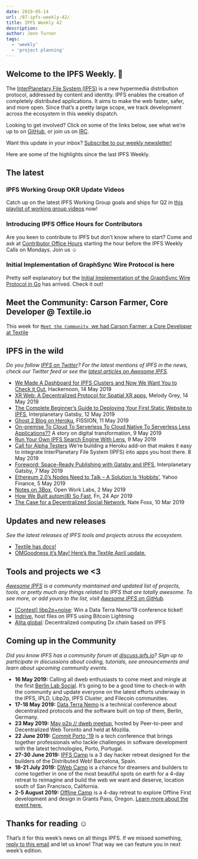 ```yaml
---
date: 2019-05-14
url: /87-ipfs-weekly-42/
title: IPFS Weekly 42
description:
author: Jenn Turner
tags:
  - 'weekly'
  - 'project planning'
---
```


## Welcome to the IPFS Weekly. 👋

The [InterPlanetary File System (IPFS)](https://ipfs.io/) is a new hypermedia distribution protocol, addressed by content and identity. IPFS enables the creation of completely distributed applications. It aims to make the web faster, safer, and more open. Since that’s a pretty large scope, we track development across the ecosystem in this weekly dispatch.

Looking to get involved? Click on some of the links below, see what we’re up to on [GitHub](https://github.com/ipfs), or join us on [IRC](https://riot.im/app/#/room/#ipfs:matrix.org).

Want this update in your inbox? [Subscribe to our weekly newsletter!](http://eepurl.com/gL2Pi5)

Here are some of the highlights since the last IPFS Weekly.

## The latest

### IPFS Working Group OKR Update Videos

Catch up on the latest IPFS Working Group goals and ships for Q2 in [this playlist of working group videos](https://www.youtube.com/playlist?list=PLuhRWgmPaHtRUYCD_RyUw2ldU4lyoSXR1) now!

### Introducing IPFS Office Hours for Contributors

Are you keen to contribute to IPFS but don’t know where to start? Come and ask at [Contributor Office Hours](https://github.com/ipfs/community/issues/412) starting the hour before the IPFS Weekly Calls on Mondays. Join us ☺️

### Initial Implementation of GraphSync Wire Protocol is here

Pretty self explanatory but the [Initial Implementation of the GraphSync Wire Protocol in Go](https://github.com/ipfs/go-graphsync) has arrived. Check it out!

## Meet the Community: Carson Farmer, Core Developer @ Textile.io

This week for [`Meet the Community`, we had Carson Farmer, a Core Developer at Textile](https://blog.ipfs.io/meet-the-community-carson-farmer/)

## IPFS in the wild

_Do you follow [IPFS on Twitter](https://twitter.com/IPFSbot)? For the latest mentions of IPFS in the news, check our Twitter feed or see the [latest articles on Awesome IPFS](https://awesome.ipfs.io/articles/)._

- [We Made A Dashboard for IPFS Clusters and Now We Want You to Check it Out](https://hackernoon.com/we-made-a-dashboard-for-ipfs-clusters-and-now-we-want-you-to-check-it-out-a87234629908), Hackernoon, 14 May 2019
- [XR Web: A Decentralized Protocol for Spatial XR apps](https://medium.com/@melodygrey/xr-web-a-decentralized-protocol-for-spatial-xr-apps-d1538bfd80a7), Melody Grey, 14 May 2019
- [The Complete Beginner’s Guide to Deploying Your First Static Website to IPFS](https://medium.com/interplanetary-gatsby/the-complete-beginners-guide-to-deploying-your-first-static-website-to-ipfs-103b27e8822e), Interplanetary Gatsby, 12 May 2019
- [Ghost 2 Blog on Heroku](https://blog.fission.codes/ghost2-blog-on-heroku/), FISSION, 11 May 2019
- [On-premise To Cloud To Serverless To Cloud Native To Serverless Less Applications??](https://medium.com/techietalks/on-premise-to-cloud-to-serverless-to-cloud-native-to-serverless-less-applications-7b80bf3e83d1) A story on digital transformation, 9 May 2019
- [Run Your Own IPFS Search Engine With Lens](https://medium.com/@rtradetech/run-your-own-ipfs-search-engine-with-lens-c262fd9e5cc), 9 May 2019
- [Call for Alpha Testers](https://blog.fission.codes/call-for-alpha-testers-heroku-ipfs-add-on/) We’re building a Heroku add-on that makes it easy to integrate InterPlanetary File System (IPFS) into apps you host there. 8 May 2019
- [Foreword: Space-Ready Publishing with Gatsby and IPFS](https://medium.com/interplanetary-gatsby/foreword-space-ready-publishing-with-gatsby-and-ipfs-6afdcfec87f8), Interplanetary Gatsby, 7 May 2019
- [Ethereum 2.0’s Nodes Need to Talk – A Solution Is ‘Hobbits’](https://finance.yahoo.com/news/ethereum-2-0-nodes-talk-123055815.html), Yahoo Finance, 5 May 2019
- [Notes on 3Box](https://medium.com/open-work-labs/notes-on-3box-eba7cda4634b), Open Work Labs, 2 May 2019
- [How We Built autom(8) So Fast](https://medium.com/fnproject/how-we-built-autom-8-so-fast-c4220b1160c2), Fn, 24 Apr 2019
- [The Case for a Decentralized Social Network](https://medium.com/@npfoss/the-case-for-a-decentralized-social-network-2683b727abf5), Nate Foss, 10 Mar 2019

## Updates and new releases

_See the latest releases of IPFS tools and projects across the ecosystem._

- [Textile has docs!](https://docs.textile.io/)
- [OMGoodness it’s May! Here’s the Textile April update.](https://medium.com/textileio/omgoodness-its-may-here-s-the-textile-april-update-98f77b3b4f32)

## Tools and projects we <3

_[Awesome IPFS](https://awesome.ipfs.io/) is a community maintained and updated list of projects, tools, or pretty much any things related to IPFS that are totally awesome. To see more, or add yours to the list, visit [Awesome IPFS on GitHub](https://github.com/ipfs/awesome-ipfs)._

- [[Contest] libp2p+noise](https://github.com/libp2p/go-libp2p/issues/631): Win a Data Terra Nemo’19 conference ticket!
- [Indrive](https://lndrive.space/), host files on IPFS using Bitcoin Lightning
- [Alita.global](https://medium.com/@RalapXStartUp/alita-global-decentralized-computing-dx-chain-based-on-ipfs-cad0fc6133bb): Decentralized computing Dx chain based on IPFS

## Coming up in the Community

_Did you know IPFS has a community forum at [discuss.ipfs.io](https://discuss.ipfs.io/)? Sign up to participate in discussions about coding, tutorials, see announcements and learn about upcoming community events._

- **16 May 2019:** Calling all dweb enthusiasts to come meet and mingle at the first [Berlin Lab Social](https://www.meetup.com/IPFS-Berlin/events/261347119/). It’s going to be a good time to check-in with the community and update everyone on the latest efforts underway in the IPFS, IPLD, Libp2p, IPFS Cluster, and Filecoin communities.
- **17-18 May 2019:** [Data Terra Nemo](https://dtn.is/) is a technical conference about decentralized protocols and the software built on top of them, Berlin, Germany.
- **23 May 2019:** [May p2p // dweb meetup](https://www.meetup.com/p2p-and-dweb-toronto/events/258520223/), hosted by Peer-to-peer and Decentralized Web Toronto and held at Mozilla.
- **22 June 2019:** [Commit Porto '19](https://commitporto.com/) is a tech conference that brings together professionals who tackle challenges in software development with the latest technologies, Porto, Portugal.
- **27-30 June 2019:** [IPFS Camp](https://camp.ipfs.io/) is a 3 day hacker retreat designed for the builders of the Distributed Web! Barcelona, Spain.
- **18-21 July 2019:** [DWeb Camp](https://dwebcamp.org/) is a chance for dreamers and builders to come together in one of the most beautiful spots on earth for a 4-day retreat to reimagine and build the web we want and deserve, location south of San Francisco, California.
- **2-5 August 2019:** [Offline Camp](http://offlinefirst.org/camp/) is a 4-day retreat to explore Offline First development and design in Grants Pass, Oregon. [Learn more about the event here.](https://medium.com/offline-camp/announcing-offline-camp-v5-eb9111fdcc94)

## Thanks for reading ☺️

That’s it for this week’s news on all things IPFS. If we missed something, [reply to this email](mailto:newsletter@ipfs.io) and let us know! That way we can feature you in next week’s edition.
